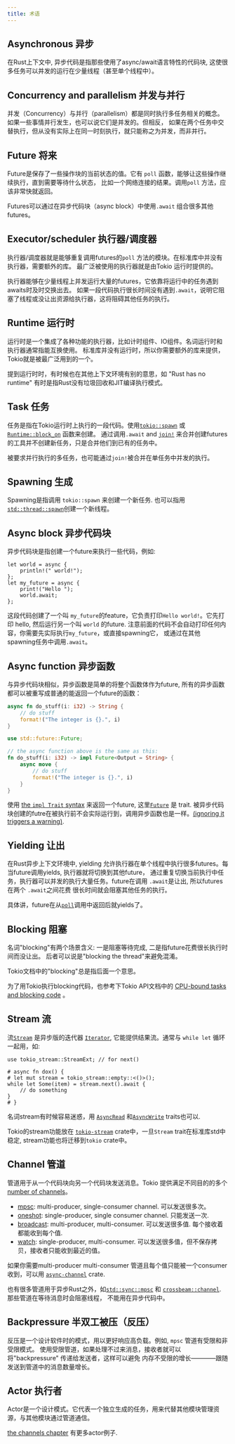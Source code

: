 ```yaml
---
title: 术语
---
```


## Asynchronous 异步

在Rust上下文中, 异步代码是指那些使用了async/await语言特性的代码块, 这使很多任务可以并发的运行在少量线程（甚至单个线程中）。

## Concurrency and parallelism 并发与并行

并发（Concurrency）与并行（parallelism）都是同时执行多任务相关的概念。如果一些事情并行发生，也可以说它们是并发的。但相反，
如果在两个任务中交替执行，但从没有实际上在同一时刻执行，就只能称之为并发，而非并行。

## Future 将来

Future是保存了一些操作块的当前状态的值。它有 `poll` 函数，能够让这些操作继续执行，直到需要等待什么状态，
比如一个网络连接的结果。调用`poll` 方法，应该非常快就返回。

Futures可以通过在异步代码块（async block）中使用`.await` 组合很多其他futures。

## Executor/scheduler 执行器/调度器

执行器/调度器就是能够重复调用futures的`poll` 方法的模块。在标准库中并没有执行器，需要额外的库。
最广泛被使用的执行器就是由Tokio 运行时提供的。

执行器能够在少量线程上并发运行大量的futures，它依靠将运行中的任务遇到awaits时及时交换出去。
如果一段代码执行很长时间没有遇到`.await`，说明它阻塞了线程或没让出资源给执行器，这将阻碍其他任务的执行。

## Runtime 运行时

运行时是一个集成了各种功能的执行器，比如计时组件、IO组件。名词运行时和执行器通常指能互换使用。
标准库并没有运行时，所以你需要额外的库来提供，Tokio就是被最广泛用到的一个。

提到运行时时，有时候也在其他上下文环境有别的意思，如 "Rust has no runtime" 有时是指Rust没有垃圾回收和JIT编译执行模式。

## Task 任务

任务是指在Tokio运行时上执行的一段代码。使用[`tokio::spawn`] 或 [`Runtime::block_on`] 函数来创建。
通过调用`.await` and [`join!`] 来合并创建futures的工具并不创建新任务，只是合并他们到已有的任务中。

被要求并行执行的多任务，也可能通过`join!`被合并在单任务中并发的执行。

[`tokio::spawn`]: https://docs.rs/tokio/1/tokio/fn.spawn.html
[`Runtime::block_on`]: https://docs.rs/tokio/1/tokio/runtime/struct.Runtime.html#method.block_on
[`join!`]: https://docs.rs/tokio/1/tokio/macro.join.html

## Spawning 生成

Spawning是指调用 `tokio::spawn` 来创建一个新任务. 也可以指用[`std::thread::spawn`]创建一个新线程。

[`tokio::spawn`]: https://docs.rs/tokio/1/tokio/fn.spawn.html
[`std::thread::spawn`]: https://doc.rust-lang.org/stable/std/thread/fn.spawn.html

## Async block 异步代码块

异步代码块是指创建一个future来执行一些代码，例如:

```
let world = async {
    println!(" world!");
};
let my_future = async {
    print!("Hello ");
    world.await;
};
```

这段代码创建了一个叫 `my_future`的feature，它负责打印`Hello world!`。它先打印 hello, 然后运行另一个叫
`world` 的future. 注意前面的代码不会自动打印任何内容，你需要先实际执行`my_future`，或直接spawning它，
或通过在其他spawning任务中调用`.await`。

## Async function 异步函数

与异步代码块相似，异步函数是简单的将整个函数体作为future, 所有的异步函数都可以被重写成普通的能返回一个future的函数：

```rust
async fn do_stuff(i: i32) -> String {
    // do stuff
    format!("The integer is {}.", i)
}
```

```rust
use std::future::Future;

// the async function above is the same as this:
fn do_stuff(i: i32) -> impl Future<Output = String> {
    async move {
        // do stuff
        format!("The integer is {}.", i)
    }
}
```

使用 [the `impl Trait` syntax][book10-02] 来返回一个future, 这里[`Future`] 是 trait. 
被异步代码块创建的futre在被执行前不会实际运行到，调用异步函数也是一样。[(ignoring it triggers a
warning)][unused-warning].

[book10-02]: https://doc.rust-lang.org/book/ch10-02-traits.html#returning-types-that-implement-traits
[`Future`]: https://doc.rust-lang.org/stable/std/future/trait.Future.html
[unused-warning]: https://play.rust-lang.org/?version=stable&mode=debug&edition=2018&gist=4faf44e08b4a3bb1269a7985460f1923

## Yielding 让出

在Rust异步上下文环境中, yielding 允许执行器在单个线程中执行很多futures。每当future调用yields, 执行器就将切换到其他future，
通过重复切换当前执行中任务，执行器可以并发的执行大量任务。future在调用 `.await`是让出, 所以futures在两个 `.await`之间花费
很长时间就会阻塞其他任务的执行。

具体讲，future在从[`poll`]调用中返回后就yields了。 

[`poll`]: https://doc.rust-lang.org/stable/std/future/trait.Future.html#method.poll

## Blocking 阻塞

名词"blocking"有两个场景含义: 一是阻塞等待完成, 二是指future花费很长执行时间而没让出。
后者可以说是"blocking the thread"来避免混淆。

Tokio文档中的"blocking"总是指后面一个意思。

为了用Tokio执行blocking代码，也参考下Tokio API文档中的 [CPU-bound tasks and blocking
code][api-blocking] 。

[api-blocking]: https://docs.rs/tokio/1/tokio/#cpu-bound-tasks-and-blocking-code

## Stream 流

流[`Stream`] 是异步版的迭代器 [`Iterator`], 它能提供结果流。通常与 `while let` 循环一起用，如:

```
use tokio_stream::StreamExt; // for next()

# async fn dox() {
# let mut stream = tokio_stream::empty::<()>();
while let Some(item) = stream.next().await {
    // do something
}
# }
```

名词stream有时候容易迷惑，用 [`AsyncRead`] 和[`AsyncWrite`] traits也可以.

Tokio的stream功能放在 [`tokio-stream`] crate中，一旦`Stream` trait在标准库std中稳定, stream功能也将迁移到`tokio` crate中。

[`Stream`]: https://docs.rs/tokio-stream/0.1/tokio/trait.Stream.html
[`tokio-stream`]: https://docs.rs/tokio-stream
[`Iterator`]: https://doc.rust-lang.org/stable/std/iter/trait.Iterator.html
[`AsyncRead`]: https://docs.rs/tokio/1/tokio/io/trait.AsyncRead.html
[`AsyncWrite`]: https://docs.rs/tokio/1/tokio/io/trait.AsyncWrite.html

## Channel 管道

管道用于从一个代码块向另一个代码块发送消息。Tokio 提供满足不同目的的多个[number of channels][channels]。

- [mpsc]: multi-producer, single-consumer channel. 可以发送很多次。
- [oneshot]: single-producer, single consumer channel. 只能发送一次.
- [broadcast]: multi-producer, multi-consumer. 可以发送很多值. 每个接收着都能收到每个值.
- [watch]: single-producer, multi-consumer. 可以发送很多值，但不保存拷贝，接收者只能收到最近的值。

如果你需要multi-producer multi-consumer 管道且每个值只能被一个consumer收到，可以用 [`async-channel`] crate.

也有很多管道用于异步Rust之外，如[`std::sync::mpsc`] 和 [`crossbeam::channel`]. 那些管道在等待消息时会阻塞线程，
不能用在异步代码中。

[channels]: https://docs.rs/tokio/1/tokio/sync/index.html
[mpsc]: https://docs.rs/tokio/1/tokio/sync/mpsc/index.html
[oneshot]: https://docs.rs/tokio/1/tokio/sync/oneshot/index.html
[broadcast]: https://docs.rs/tokio/1/tokio/sync/broadcast/index.html
[watch]: https://docs.rs/tokio/1/tokio/sync/watch/index.html
[`async-channel`]: https://docs.rs/async-channel/
[`std::sync::mpsc`]: https://doc.rust-lang.org/stable/std/sync/mpsc/index.html
[`crossbeam::channel`]: https://docs.rs/crossbeam/latest/crossbeam/channel/index.html

## Backpressure 半双工被压（反压）

反压是一个设计软件时的模式，用以更好响应高负载。例如,  `mpsc` 管道有受限和非受限模式。
使用受限管道，如果处理不过来消息，接收者就可以将"backpressure" 传递给发送者，这样可以避免
内存不受限的增长————跟随发送到管道中的消息数量增长。

## Actor 执行者

Actor是一个设计模式。它代表一个独立生成的任务，用来代替其他模块管理资源，与其他模块通过管道通信。

[the channels chapter] 有更多actor例子.

[the channels chapter]: /tokio/tutorial/channels
